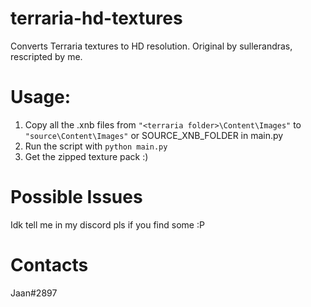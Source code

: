 # terraria-hd-textures
Converts Terraria textures to HD resolution. Original by sullerandras, rescripted by me.

# Usage:
1. Copy all the .xnb files from `"<terraria folder>\Content\Images"` to `"source\Content\Images"` or SOURCE_XNB_FOLDER in main.py
2. Run the script with `python main.py`
3. Get the zipped texture pack :)

 # Possible Issues
Idk tell me in my discord pls if you find some :P
 
 # Contacts
 Jaan#2897

